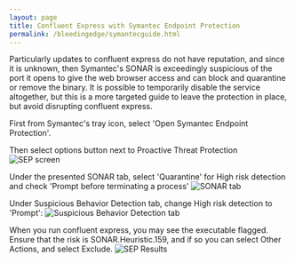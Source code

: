 ```yaml
---
layout: page
title: Confluent Express with Symantec Endpoint Protection
permalink: /bleedingedge/symantecguide.html
---
```


Particularly updates to confluent express do not have reputation, and since it is unknown, then 
Symantec's SONAR is exceedingly suspicious of the port it opens to give the web browser access and
can block and quarantine or remove the binary.  It is possible to temporarily disable the service altogether,
but this is a more targeted guide to leave the protection in place, but avoid disrupting confluent express.

First from Symantec's tray icon, select 'Open Symantec Endpoint Protection'.

Then select options button next to Proactive Threat Protection
![SEP screen]({{site.baseurl}}/assets/proactive.jpg)

Under the presented SONAR tab, select 'Quarantine' for High risk detection and check 'Prompt before terminating a process'
![SONAR tab]({{site.baseurl}}/assets/sonar.jpg)


Under Suspicious Behavior Detection tab, change High risk detection to 'Prompt':
![Suspicious Behavior Detection tab]({{site.baseurl}}/assets/susipcious.jpg)


When you run confluent express, you may see the executable flagged.  Ensure that the risk is SONAR.Heuristic.159, and if so
you can select Other Actions, and select Exclude.
![SEP Results]({{site.baseurl}}/assets/detection.jpg)
